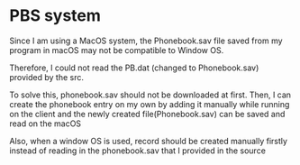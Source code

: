 # PBS system
Since I am using a MacOS system, the Phonebook.sav file saved from my program in macOS may not be compatible to Window OS.

Therefore, I could not read the PB.dat (changed to Phonebook.sav) provided by the src.

To solve this, phonebook.sav should not be downloaded at first. Then, I can create the phonebook entry on my own by adding it manually while running on the client and the newly created file(Phonebook.sav) can be saved and read on the macOS

Also, when a window OS is used, record should be created manually firstly instead of reading in the phonebook.sav that I provided in the source
